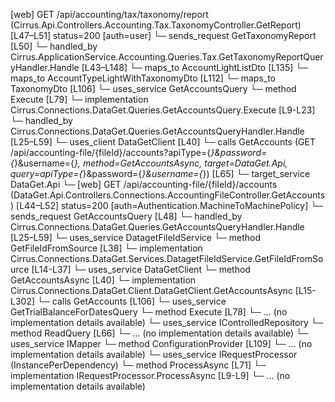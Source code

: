 [web] GET /api/accounting/tax/taxonomy/report  (Cirrus.Api.Controllers.Accounting.Tax.TaxonomyController.GetReport)  [L47–L51] status=200 [auth=user]
  └─ sends_request GetTaxonomyReport [L50]
    └─ handled_by Cirrus.ApplicationService.Accounting.Queries.Tax.GetTaxonomyReportQueryHandler.Handle [L43–L148]
      └─ maps_to AccountLightListDto [L135]
      └─ maps_to AccountTypeLightWithTaxonomyDto [L112]
      └─ maps_to TaxonomyDto [L106]
      └─ uses_service GetAccountsQuery
        └─ method Execute [L79]
          └─ implementation Cirrus.Connections.DataGet.Queries.GetAccountsQuery.Execute [L9-L23]
            └─ handled_by Cirrus.Connections.DataGet.Queries.GetAccountsQueryHandler.Handle [L25–L59]
              └─ uses_client DataGetClient [L40]
                └─ calls GetAccounts (GET /api/accounting-file/{fileId}/accounts?apiType={*}&password={*}&username={*}, method=GetAccountsAsync, target=DataGet.Api, query=apiType={*}&password={*}&username={*}) [L65]
                  └─ target_service DataGet.Api
                    └─ [web] GET /api/accounting-file/{fileId}/accounts  (DataGet.Api.Controllers.Connections.AccountingFileController.GetAccounts)  [L44–L52] status=200 [auth=Authentication.MachineToMachinePolicy]
                      └─ sends_request GetAccountsQuery [L48]
                        └─ handled_by Cirrus.Connections.DataGet.Queries.GetAccountsQueryHandler.Handle [L25–L59]
              └─ uses_service DatagetFileIdService
                └─ method GetFileIdFromSource [L38]
                  └─ implementation Cirrus.Connections.DataGet.Services.DatagetFileIdService.GetFileIdFromSource [L14-L37]
              └─ uses_service DataGetClient
                └─ method GetAccountsAsync [L40]
                  └─ implementation Cirrus.Connections.DataGet.Client.DataGetClient.GetAccountsAsync [L15-L302]
                    └─ calls GetAccounts [L106]
      └─ uses_service GetTrialBalanceForDatesQuery
        └─ method Execute [L78]
          └─ ... (no implementation details available)
      └─ uses_service IControlledRepository<Dataset>
        └─ method ReadQuery [L66]
          └─ ... (no implementation details available)
      └─ uses_service IMapper
        └─ method ConfigurationProvider [L109]
          └─ ... (no implementation details available)
      └─ uses_service IRequestProcessor (InstancePerDependency)
        └─ method ProcessAsync [L71]
          └─ implementation IRequestProcessor.ProcessAsync [L9-L9]
          └─ ... (no implementation details available)

